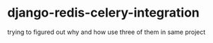 # django-redis-celery-integration
trying to figured out why and how use three of them in same project

